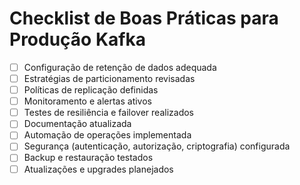 # Checklist de Boas Práticas para Produção Kafka

- [ ] Configuração de retenção de dados adequada
- [ ] Estratégias de particionamento revisadas
- [ ] Políticas de replicação definidas
- [ ] Monitoramento e alertas ativos
- [ ] Testes de resiliência e failover realizados
- [ ] Documentação atualizada
- [ ] Automação de operações implementada
- [ ] Segurança (autenticação, autorização, criptografia) configurada
- [ ] Backup e restauração testados
- [ ] Atualizações e upgrades planejados
